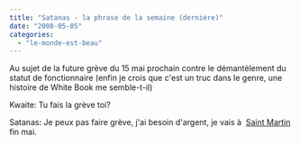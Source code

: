 ```yaml
---
title: "Satanas - la phrase de la semaine (dernière)"
date: "2008-05-05"
categories: 
  - "le-monde-est-beau"
---
```


Au sujet de la future grève du 15 mai prochain contre le démantèlement du statut de fonctionnaire (enfin je crois que c'est un truc dans le genre, une histoire de White Book me semble-t-il)

Kwaite: Tu fais la grève toi?

Satanas: Je peux pas faire grève, j'ai besoin d'argent, je vais à  [Saint Martin](http://www.st-martin.org/) fin mai.
